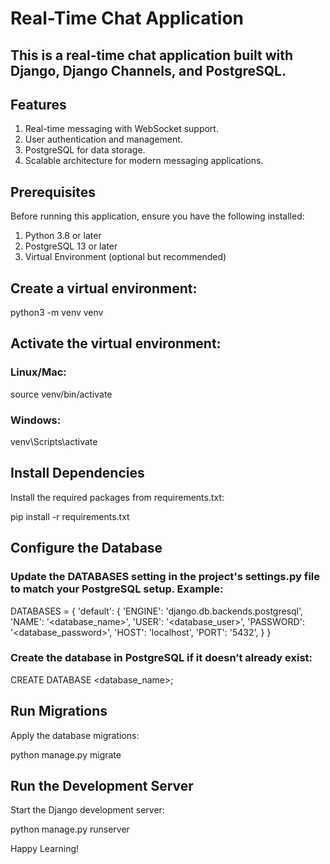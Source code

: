 # Real-Time Chat Application

## This is a real-time chat application built with Django, Django Channels, and PostgreSQL.

## Features
1. Real-time messaging with WebSocket support.
2. User authentication and management.
3. PostgreSQL for data storage.
4. Scalable architecture for modern messaging applications.

## Prerequisites
Before running this application, ensure you have the following installed:

1. Python 3.8 or later
2. PostgreSQL 13 or later
3. Virtual Environment (optional but recommended)

## Create a virtual environment:

python3 -m venv venv

## Activate the virtual environment:

### Linux/Mac:

source venv/bin/activate

### Windows:

venv\Scripts\activate

## Install Dependencies

Install the required packages from requirements.txt:

pip install -r requirements.txt

## Configure the Database

### Update the DATABASES setting in the project's settings.py file to match your PostgreSQL setup. Example:

DATABASES = {
    'default': {
        'ENGINE': 'django.db.backends.postgresql',
        'NAME': '<database_name>',
        'USER': '<database_user>',
        'PASSWORD': '<database_password>',
        'HOST': 'localhost',
        'PORT': '5432',
    }
}


### Create the database in PostgreSQL if it doesn’t already exist:

CREATE DATABASE <database_name>;

## Run Migrations

Apply the database migrations:

python manage.py migrate

## Run the Development Server

Start the Django development server:

python manage.py runserver


Happy Learning!
